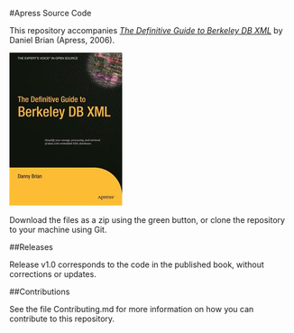#Apress Source Code

This repository accompanies [*The Definitive Guide to Berkeley DB XML*](http://www.apress.com/9781590596661) by Daniel Brian (Apress, 2006).

![Cover image](9781590596661.jpg)

Download the files as a zip using the green button, or clone the repository to your machine using Git.

##Releases

Release v1.0 corresponds to the code in the published book, without corrections or updates.

##Contributions

See the file Contributing.md for more information on how you can contribute to this repository.
